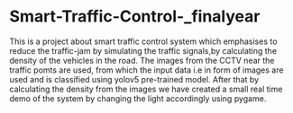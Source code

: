 # Smart-Traffic-Control-_finalyear
This is a project about smart traffic control system which emphasises to reduce the traffic-jam by simulating the traffic signals,by calculating the density of the vehicles in the road. The images from the CCTV near the traffic pomts are used, from which the input data i.e in form of images are used and is classified using yolov5 pre-trained model. After that by calculating the density from the images we have created a small real time demo of the system by changing the light accordingly using pygame.
